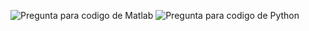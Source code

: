 ![Pregunta para codigo de Matlab](Graph/Sistema2Orden.PNG)
![Pregunta para codigo de Python](Graph/Sistema2Orden_2.PNG)
